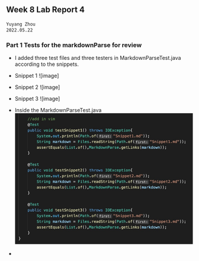 ## Week 8 Lab Report 4
    Yuyang Zhou
    2022.05.22


### Part 1 Tests for the markdownParse for review
* I added three test files and three testers in MarkdownParseTest.java according to the snippets.
* Snippet 1
![image]
* Snippet 2
![image]
* Snippet 3
![image]
* Inside the MarkdownParseTest.java
![image](add_snippet_tests.jpeg)

* 

